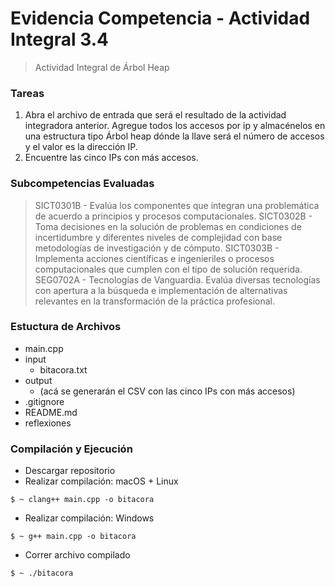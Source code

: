 # Evidencia Competencia - Actividad Integral 3.4 #
> Actividad Integral de Árbol Heap
### Tareas ###
1. Abra el archivo de entrada que será el resultado de la actividad integradora anterior. Agregue todos los accesos por ip y almacénelos en una estructura tipo Árbol heap  dónde la llave será el número de accesos y el valor es la dirección IP.
2. Encuentre las cinco IPs con más accesos.

### Subcompetencias Evaluadas ###
> SICT0301B - Evalúa los componentes que integran una problemática de acuerdo a principios y procesos computacionales.
> SICT0302B - Toma decisiones en la solución de problemas en condiciones de incertidumbre y diferentes niveles de complejidad con base metodologías de investigación y de cómputo.
> SICT0303B - Implementa acciones científicas e ingenieriles o procesos computacionales que cumplen con el tipo de solución requerida.
> SEG0702A - Tecnologías de Vanguardia. Evalúa diversas tecnologías con apertura a la búsqueda e implementación de alternativas relevantes en la transformación de la práctica profesional.
### Estuctura de Archivos ###
- main.cpp
- input
    - bitacora.txt
- output
    - (acá se generarán el CSV con las cinco IPs con más accesos)
- .gitignore
- README.md
- reflexiones
### Compilación y Ejecución ###
* Descargar repositorio
* Realizar compilación: macOS + Linux
```
$ ~ clang++ main.cpp -o bitacora
```
* Realizar compilación: Windows
```
$ ~ g++ main.cpp -o bitacora
```
* Correr archivo compilado 
```
$ ~ ./bitacora
```
